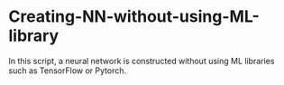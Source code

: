 # Creating-NN-without-using-ML-library
In this script, a neural network is constructed without using ML libraries such as TensorFlow or Pytorch. 

